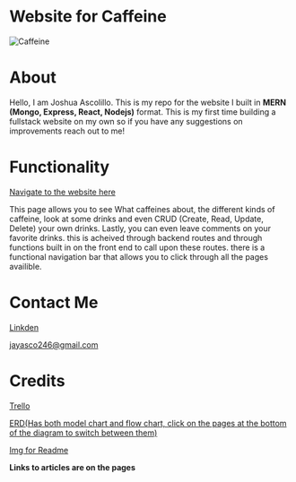 # Website for Caffeine

![Caffeine](https://thumbs.dreamstime.com/b/chemical-formula-caffeine-coffee-beans-background-close-up-100348619.jpg)

# About

Hello, I am Joshua Ascolillo. This is my repo for the website I built in **MERN (Mongo, Express, React, Nodejs)** format. This is my first time building a fullstack website on my own so if you have any suggestions on improvements reach out to me!

# Functionality

[Navigate to the website here]()

This page allows you to see What caffeines about, the different kinds of caffeine, look at some drinks and even CRUD (Create, Read, Update, Delete) your own drinks. Lastly, you can even leave comments on your favorite drinks. this is acheived through backend routes and through functions built in on the front end to call upon these routes. there is a functional navigation bar that allows you to click through all the pages availible.

# Contact Me

[Linkden](www.linkedin.com/in/joshua-ascolillo)

jayasco246@gmail.com


# Credits

[Trello](https://trello.com/b/MiEffXEl/website-for-caffiene)

[ERD(Has both model chart and flow chart, click on the pages at the bottom of the diagram to switch between them)](https://app.diagrams.net/#G18RJUK5B7L44ZCE6zv7TMByfzf0ERXBTU)

[Img for Readme](https://thumbs.dreamstime.com/b/chemical-formula-caffeine-coffee-beans-background-close-up-100348619.jpg)

**Links to articles are on the pages**


